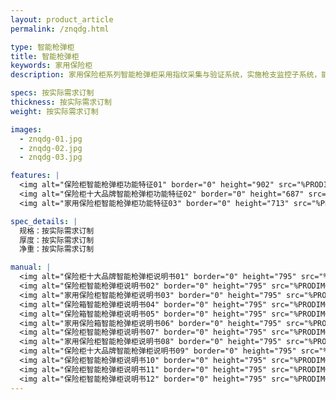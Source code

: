 ```yaml
---
layout: product_article
permalink: /znqdg.html

type: 智能枪弹柜
title: 智能枪弹柜
keywords: 家用保险柜
description: 家用保险柜系列智能枪弹柜采用指纹采集与验证系统，实施枪支监控子系统，能近距离读取枪支信息，检测枪支的真伪，并将相应信息存储在手持机中。

specs: 按实际需求订制
thickness: 按实际需求订制
weight: 按实际需求订制

images:
  - znqdg-01.jpg
  - znqdg-02.jpg
  - znqdg-03.jpg

features: |
  <img alt="保险柜智能枪弹柜功能特征01" border="0" height="902" src="%PRODIMGS%/znqdg-gn-01.jpg" width="538" />
  <img alt="保险柜十大品牌智能枪弹柜功能特征02" border="0" height="687" src="%PRODIMGS%/znqdg-gn-02.jpg" width="538" />
  <img alt="家用保险柜智能枪弹柜功能特征03" border="0" height="713" src="%PRODIMGS%/znqdg-gn-03.jpg" width="538" />

spec_details: |
  规格：按实际需求订制  
  厚度：按实际需求订制  
  净重：按实际需求订制

manual: |
  <img alt="保险柜十大品牌智能枪弹柜说明书01" border="0" height="795" src="%PRODIMGS%/fg-sm01.jpg" width="538" />  
  <img alt="保险柜智能枪弹柜说明书02" border="0" height="795" src="%PRODIMGS%/fg-sm02.jpg" width="538" />  
  <img alt="家用保险柜智能枪弹柜说明书03" border="0" height="795" src="%PRODIMGS%/fg-sm03.jpg" width="538" />  
  <img alt="保险箱智能枪弹柜说明书04" border="0" height="795" src="%PRODIMGS%/fg-sm04.jpg" width="538" />  
  <img alt="保险箱智能枪弹柜说明书05" border="0" height="795" src="%PRODIMGS%/fg-sm05.jpg" width="538" />  
  <img alt="家用保险箱智能枪弹柜说明书06" border="0" height="795" src="%PRODIMGS%/fg-sm06.jpg" width="538" />  
  <img alt="保险柜智能枪弹柜说明书07" border="0" height="795" src="%PRODIMGS%/fg-sm07.jpg" width="538" />  
  <img alt="家用保险柜智能枪弹柜说明书08" border="0" height="795" src="%PRODIMGS%/fg-sm08.jpg" width="538" />  
  <img alt="保险柜十大品牌智能枪弹柜说明书09" border="0" height="795" src="%PRODIMGS%/fg-sm09.jpg" width="538" />  
  <img alt="保险柜智能枪弹柜说明书10" border="0" height="795" src="%PRODIMGS%/fg-sm10.jpg" width="538" />  
  <img alt="保险柜智能枪弹柜说明书11" border="0" height="795" src="%PRODIMGS%/fg-sm11.jpg" width="538" />  
  <img alt="保险柜智能枪弹柜说明书12" border="0" height="795" src="%PRODIMGS%/fg-sm12.jpg" width="538" />
---
```

